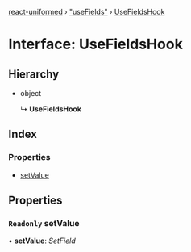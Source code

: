 [react-uniformed](../README.md) › ["useFields"](../modules/_usefields_.md) › [UseFieldsHook](_usefields_.usefieldshook.md)

# Interface: UseFieldsHook

## Hierarchy

* object

  ↳ **UseFieldsHook**

## Index

### Properties

* [setValue](_usefields_.usefieldshook.md#readonly-setvalue)

## Properties

### `Readonly` setValue

• **setValue**: *SetField*
